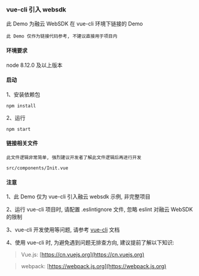 ### vue-cli 引入 websdk

此 Demo 为融云 WebSDK 在 vue-cli 环境下链接的 Demo

`此 Demo 仅作为链接代码参考, 不建议直接用于项目内`

#### 环境要求

node 8.12.0 及以上版本

#### 启动

1、安装依赖包

```
npm install
```

2、运行

```
npm start
```

#### 链接相关文件

`此文件逻辑非常简单, 强烈建议开发者了解此文件逻辑后再进行开发`

```
src/components/Init.vue
```

#### 注意

1、此 Demo 仅为 vue-cli 引入融云 websdk 示例, 非完整项目

2、运行 vue-cli 项目时, 请配置 .eslintignore 文件, 忽略 eslint 对融云 WebSDK 的限制

3、vue-cli 开发使用等问题, 请参考 [vue-cli](https://cli.vuejs.org/) 文档

4、使用 vue-cli 时, 为避免遇到问题无排查方向, 建议提前了解以下知识:

> Vue.js: [https://cn.vuejs.org](https://cn.vuejs.org)

> webpack: [https://webpack.js.org](https://webpack.js.org)

